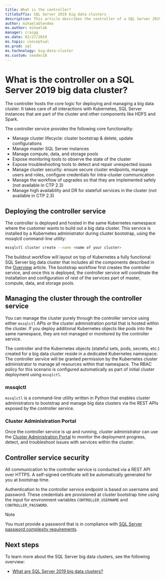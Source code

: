 ```yaml
---
title: What is the controller?
titleSuffix: SQL Server 2019 big data clusters
description: This article describes the controller of a SQL Server 2019 big data cluster (preview).
author: mihaelablendea 
ms.author: mihaelab 
manager: craigg
ms.date: 02/27/2019
ms.topic: conceptual
ms.prod: sql
ms.technology: big-data-cluster
ms.custom: seodec18
---
```


# What is the controller on a SQL Server 2019 big data cluster?

The controller hosts the core logic for deploying and managing a big data cluster. It takes care of all interactions with Kubernetes, SQL Server instances that are part of the cluster and other components like HDFS and Spark. 

The controller service provides the following core functionality:

- Manage cluster lifecycle: cluster bootstrap & delete, update configurations
- Manage master SQL Server instances
- Manage compute, data, and storage pools
- Expose monitoring tools to observe the state of the cluster
- Expose troubleshooting tools to detect and repair unexpected issues
- Manage cluster security: ensure secure cluster endpoints, manage users and roles, configure credentials for intra-cluster communication
- Manage the workflow of upgrades so that they are implemented safely (not available in CTP 2.3)
- Manage high availability and DR for statefull services in the cluster (not available in CTP 2.3)

## Deploying the controller service

The controller is deployed and hosted in the same Kubernetes namespace where the customer wants to build out a big data cluster. This service is installed by a Kubernetes administrator during cluster bootstrap, using the mssqlctl command-line utility:

```bash
mssqlctl cluster create --name <name of your cluster>
```

The buildout workflow will layout on top of Kubernetes a fully functional SQL Server big data cluster that includes all the components described in the [Overview](big-data-cluster-overview.md) article. The bootstrap workflow first creates the controller service, and once this is deployed, the controller service will coordinate the installation and configuration of rest of the services part of master, compute, data, and storage pools.

## Managing the cluster through the controller service

You can manage the cluster purely through the controller service using either `mssqlctl` APIs or the cluster administration portal that is hosted within the cluster. If you deploy additional Kubernetes objects like pods into the same namespace, they are not managed or monitored by the controller service.

The controller and the Kubernetes objects (stateful sets, pods, secrets, etc.) created for a big data cluster reside in a dedicated Kubernetes namespace. The controller service will be granted permission by the Kubernetes cluster administrator to manage all resources within that namespace.  The RBAC policy for this scenario is configured automatically as part of initial cluster deployment using `mssqlctl`. 

### mssqlctl

`mssqlctl` is a command-line utility written in Python that enables cluster administrators to bootstrap and manage big data clusters via the REST APIs exposed by the controller service.

### Cluster Administration Portal

Once the controller service is up and running, cluster administrator can use the [Cluster Administration Portal](cluster-admin-portal.md) to monitor the deployment progress, detect, and troubleshoot issues with services within the cluster.

## Controller service security

All communication to the controller service is conducted via a REST API over HTTPS. A self-signed certificate will be automatically generated for you at bootstrap time. 

Authentication to the controller service endpoint is based on username and password. These credentials are provisioned at cluster bootstrap time using the input for environment variables `CONTROLLER_USERNAME` and `CONTROLLER_PASSWORD`.

> [!NOTE]
> You must provide a password that is in compliance with [SQL Server password complexity requirements](https://docs.microsoft.com/sql/relational-databases/security/password-policy?view=sql-server-2017).

## Next steps

To learn more about the SQL Server big data clusters, see the following overview:

- [What are SQL Server 2019 big data clusters?](big-data-cluster-overview.md)
